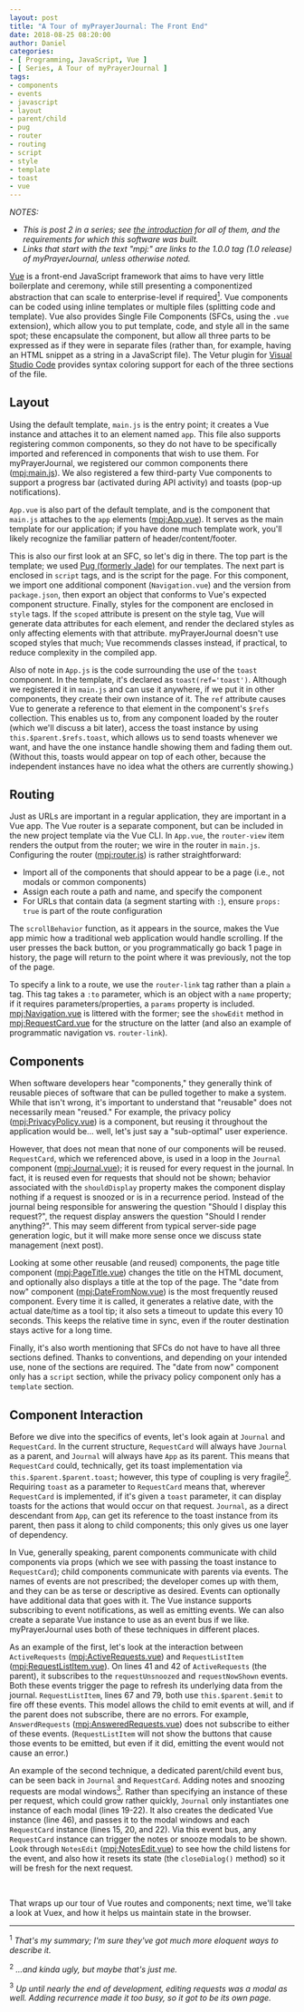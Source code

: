 ```yaml
---
layout: post
title: "A Tour of myPrayerJournal: The Front End"
date: 2018-08-25 08:20:00
author: Daniel
categories:
- [ Programming, JavaScript, Vue ]
- [ Series, A Tour of myPrayerJournal ]
tags:
- components
- events
- javascript
- layout
- parent/child
- pug
- router
- routing
- script
- style
- template
- toast
- vue
---
```

_NOTES:_
- _This is post 2 in a series; see [the introduction][intro] for all of them, and the requirements for which this software was built._
- _Links that start with the text "mpj:" are links to the 1.0.0 tag (1.0 release) of myPrayerJournal, unless otherwise noted._

[Vue][] is a front-end JavaScript framework that aims to have very little boilerplate and ceremony, while still presenting a componentized abstraction that can scale to enterprise-level if required<a href="#note-1"><sup>1</sup></a>. Vue components can be coded using inline templates or multiple files (splitting code and template). Vue also provides Single File Components (SFCs, using the `.vue` extension), which allow you to put template, code, and style all in the same spot; these encapsulate the component, but allow all three parts to be expressed as if they were in separate files (rather than, for example, having an HTML snippet as a string in a JavaScript file). The Vetur plugin for [Visual Studio Code][vscode] provides syntax coloring support for each of the three sections of the file.

## Layout

Using the default template, `main.js` is the entry point; it creates a Vue instance and attaches it to an element named `app`. This file also supports registering common components, so they do not have to be specifically imported and referenced in components that wish to use them. For myPrayerJournal, we registered our common components there ([mpj:main.js][main.js]). We also registered a few third-party Vue components to support a progress bar (activated during API activity) and toasts (pop-up notifications).

`App.vue` is also part of the default template, and is the component that `main.js` attaches to the `app` elements ([mpj:App.vue][App.vue]). It serves as the main template for our application; if you have done much template work, you'll likely recognize the familiar pattern of header/content/footer.

This is also our first look at an SFC, so let's dig in there. The top part is the template; we used [Pug (formerly Jade)][pug] for our templates. The next part is enclosed in `script` tags, and is the script for the page. For this component, we import one additional component (`Navigation.vue`) and the version from `package.json`, then export an object that conforms to Vue's expected component structure. Finally, styles for the component are enclosed in `style` tags. If the `scoped` attribute is present on the style tag, Vue will generate data attributes for each element, and render the declared styles as only affecting elements with that attribute. myPrayerJournal doesn't use scoped styles that much; Vue recommends classes instead, if practical, to reduce complexity in the compiled app.

Also of note in `App.js` is the code surrounding the use of the `toast` component. In the template, it's declared as `toast(ref='toast')`. Although we registered it in `main.js` and can use it anywhere, if we put it in other components, they create their own instance of it. The `ref` attribute causes Vue to generate a reference to that element in the component's `$refs` collection. This enables us to, from any component loaded by the router (which we'll discuss a bit later), access the toast instance by using `this.$parent.$refs.toast`, which allows us to send toasts whenever we want, and have the one instance handle showing them and fading them out. (Without this, toasts would appear on top of each other, because the independent instances have no idea what the others are currently showing.)

## Routing

Just as URLs are important in a regular application, they are important in a Vue app. The Vue router is a separate component, but can be included in the new project template via the Vue CLI. In `App.vue`, the `router-view` item renders the output from the router; we wire in the router in `main.js`. Configuring the router ([mpj:router.js][router.js]) is rather straightforward:
- Import all of the components that should appear to be a page (i.e., not modals or common components)
- Assign each route a path and name, and specify the component
- For URLs that contain data (a segment starting with `:`), ensure `props: true` is part of the route configuration

The `scrollBehavior` function, as it appears in the source, makes the Vue app mimic how a traditional web application would handle scrolling. If the user presses the back button, or you programmatically go back 1 page in history, the page will return to the point where it was previously, not the top of the page.

To specify a link to a route, we use the `router-link` tag rather than a plain `a` tag. This tag takes a `:to` parameter, which is an object with a `name` property; if it requires parameters/properties, a `params` property is included. [mpj:Navigation.vue][Navigation.vue] is littered with the former; see the `showEdit` method in [mpj:RequestCard.vue][RequestCard.vue] for the structure on the latter (and also an example of programmatic navigation vs. `router-link`).

## Components

When software developers hear "components," they generally think of reusable pieces of software that can be pulled together to make a system. While that isn't wrong, it's important to understand that "reusable" does not necessarily mean "reused." For example, the privacy policy ([mpj:PrivacyPolicy.vue][PrivacyPolicy.vue]) is a component, but reusing it throughout the application would be... well, let's just say a "sub-optimal" user experience.

However, that does not mean that none of our components will be reused. `RequestCard`, which we referenced above, is used in a loop in the `Journal` component ([mpj:Journal.vue][Journal.vue]); it is reused for every request in the journal. In fact, it is reused even for requests that should not be shown; behavior associated with the `shouldDisplay` property makes the component display nothing if a request is snoozed or is in a recurrence period. Instead of the journal being responsible for answering the question "Should I display this request?", the request display answers the question "Should I render anything?". This may seem different from typical server-side page generation logic, but it will make more sense once we discuss state management (next post).

Looking at some other reusable (and reused) components, the page title component ([mpj:PageTitle.vue][PageTitle.vue]) changes the title on the HTML document, and optionally also displays a title at the top of the page. The "date from now" component ([mpj:DateFromNow.vue][DateFromNow.vue]) is the most frequently reused component. Every time it is called, it generates a relative date, with the actual date/time as a tool tip; it also sets a timeout to update this every 10 seconds. This keeps the relative time in sync, even if the router destination stays active for a long time.

Finally, it's also worth mentioning that SFCs do not have to have all three sections defined. Thanks to conventions, and depending on your intended use, none of the sections are required. The "date from now" component only has a `script` section, while the privacy policy component only has a `template` section.

## Component Interaction

Before we dive into the specifics of events, let's look again at `Journal` and `RequestCard`. In the current structure, `RequestCard` will always have `Journal` as a parent, and `Journal` will always have `App` as its parent. This means that `RequestCard` could, technically, get its toast implementation via `this.$parent.$parent.toast`; however, this type of coupling is very fragile<a href="#note-2"><sup>2</sup></a>. Requiring `toast` as a parameter to `RequestCard` means that, wherever `RequestCard` is implemented, if it's given a `toast` parameter, it can display toasts for the actions that would occur on that request. `Journal`, as a direct descendant from `App`, can get its reference to the toast instance from its parent, then pass it along to child components; this only gives us one layer of dependency.

In Vue, generally speaking, parent components communicate with child components via props (which we see with passing the toast instance to `RequestCard`); child components communicate with parents via events. The names of events are not prescribed; the developer comes up with them, and they can be as terse or descriptive as desired. Events can optionally have additional data that goes with it. The Vue instance supports subscribing to event notifications, as well as emitting events. We can also create a separate Vue instance to use as an event bus if we like. myPrayerJournal uses both of these techniques in different places.

As an example of the first, let's look at the interaction between `ActiveRequests` ([mpj:ActiveRequests.vue][ActiveRequests.vue]) and `RequestListItem` ([mpj:RequestListItem.vue][RLI.vue]). On lines 41 and 42 of `ActiveRequests` (the parent), it subscribes to the `requestUnsnoozed` and `requestNowShown` events. Both these events trigger the page to refresh its underlying data from the journal. `RequestListItem`, lines 67 and 79, both use `this.$parent.$emit` to fire off these events. This model allows the child to emit events at will, and if the parent does not subscribe, there are no errors. For example, `AnswerdRequests` ([mpj:AnsweredRequests.vue][AnsweredRequests.vue]) does not subscribe to either of these events. (`RequestListItem` will not show the buttons that cause those events to be emitted, but even if it did, emitting the event would not cause an error.)

An example of the second technique, a dedicated parent/child event bus, can be seen back in `Journal` and `RequestCard`. Adding notes and snoozing requests are modal windows<a href="#note-3"><sup>3</sup></a>. Rather than specifying an instance of these per request, which could grow rather quickly, `Journal` only instantiates one instance of each modal (lines 19-22). It also creates the dedicated Vue instance (line 46), and passes it to the modal windows and each `RequestCard` instance (lines 15, 20, and 22). Via this event bus, any `RequestCard` instance can trigger the notes or snooze modals to be shown. Look through `NotesEdit` ([mpj:NotesEdit.vue][NotesEdit.vue]) to see how the child listens for the event, and also how it resets its state (the `closeDialog()` method) so it will be fresh for the next request.

<p>&nbsp;</p>

That wraps up our tour of Vue routes and components; next time, we'll take a look at Vuex, and how it helps us maintain state in the browser.

---
<a name="note-1"><sup>1</sup></a> _That's my summary; I'm sure they've got much more eloquent ways to describe it._

<a name="note-2"><sup>2</sup></a> _...and kinda ugly, but maybe that's just me._

<a name="note-3"><sup>3</sup></a> _Up until nearly the end of development, editing requests was a modal as well. Adding recurrence made it too busy, so it got to be its own page._


[intro]: /2018/a-tour-of-myprayerjournal/introduction.html "A Tour of myPrayerJournal: Introduction | The Bit Badger Blog"
[Vue]: https://vuejs.org
[main.js]: https://github.com/bit-badger/myPrayerJournal/blob/1.0.0/src/app/src/main.js "app/src/main.js | myPrayerJournal | GitHub"
[App.vue]: https://github.com/bit-badger/myPrayerJournal/blob/1.0.0/src/app/src/App.vue "app/src/App.vue | myPrayerJournal | GitHub"
[pug]: https://pugjs.org
[vscode]: https://code.visualstudio.com
[router.js]: https://github.com/bit-badger/myPrayerJournal/blob/1.0.0/src/app/src/router.js "app/src/router.js | myPrayerJournal | GitHub"
[Navigation.vue]: https://github.com/bit-badger/myPrayerJournal/blob/1.0.0/src/app/src/components/common/Navigation.vue "app/src/components/common/Navigation.vue | myPrayerJournal | GitHub"
[RequestCard.vue]: https://github.com/bit-badger/myPrayerJournal/blob/1.0.0/src/app/src/components/request/RequestCard.vue#L45 "app/src/components/request/RequestCard.vue | myPrayerJournal | GitHub"
[PrivacyPolicy.vue]: https://github.com/bit-badger/myPrayerJournal/blob/1.0.0/src/app/src/components/legal/PrivacyPolicy.vue "app/src/components/legal/PrivacyPolicy.vue | myPrayerJournal | GitHub"
[Journal.vue]: https://github.com/bit-badger/myPrayerJournal/blob/1.0.0/src/app/src/components/Journal.vue "app/src/components/Journal.vue | myPrayerJournal | GitHub"
[PageTitle.vue]: https://github.com/bit-badger/myPrayerJournal/blob/1.0.0/src/app/src/components/common/PageTitle.vue "app/src/components/common/PageTitle.vue | myPrayerJournal | GitHub"
[DateFromNow.vue]: https://github.com/bit-badger/myPrayerJournal/blob/1.0.0/src/app/src/components/common/DateFromNow.vue "app/src/components/common/DateFromNow.vue | myPrayerJournal | GitHub"
[ActiveRequests.vue]: https://github.com/bit-badger/myPrayerJournal/blob/1.0.0/src/app/src/components/request/ActiveRequests.vue "app/src/components/request/ActiveRequests.vue | myPrayerJournal | GitHub"
[RLI.vue]: https://github.com/bit-badger/myPrayerJournal/blob/1.0.0/src/app/src/components/request/RequestListItem.vue "app/src/components/request/RequestListItem.vue | myPrayerJournal | GitHub"
[AnsweredRequests.vue]: https://github.com/bit-badger/myPrayerJournal/blob/1.0.0/src/app/src/components/request/AnsweredRequests.vue "app/src/components/request/AnsweredRequests.vue | myPrayerJournal | GitHub"
[NotesEdit.vue]: https://github.com/bit-badger/myPrayerJournal/blob/1.0.0/src/app/src/components/request/NotesEdit.vue "app/src/components/request/NotesEdit.vue | myPrayerJournal | GitHub"
